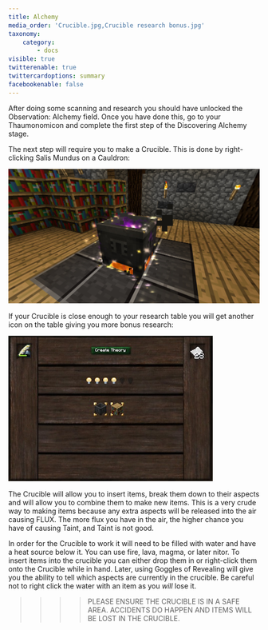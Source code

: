 ```yaml
---
title: Alchemy
media_order: 'Crucible.jpg,Crucible research bonus.jpg'
taxonomy:
    category:
        - docs
visible: true
twitterenable: true
twittercardoptions: summary
facebookenable: false
---
```


After doing some scanning and research you should have unlocked the Observation: Alchemy field. Once you have done this, go to your Thaumonomicon and complete the first step of the Discovering Alchemy stage.

The next step will require you to make a Crucible. This is done by right-clicking Salis Mundus on a Cauldron:

![](Crucible.jpg)

If your Crucible is close enough to your research table you will get another icon on the table giving you more bonus research:

![](Crucible%20research%20bonus.jpg)

The Crucible will allow you to insert items, break them down to their aspects and will allow you to combine them to make new items. This is a very crude way to making items because any extra aspects will be released into the air causing FLUX. The more flux you have in the air, the higher chance you have of causing Taint, and Taint is not good.

In order for the Crucible to work it will need to be filled with water and have a heat source below it. You can use fire, lava, magma, or later nitor.  To insert items into the crucible you can either drop them in or right-click them onto the Crucible while in hand. Later, using Goggles of Revealing will give you the ability to tell which aspects are currently in the crucible. Be careful not to right click the water with an item as you _will_ lose it.

>>>>PLEASE ENSURE THE CRUCIBLE IS IN A SAFE AREA. ACCIDENTS DO HAPPEN AND ITEMS WILL BE LOST IN THE CRUCIBLE.
